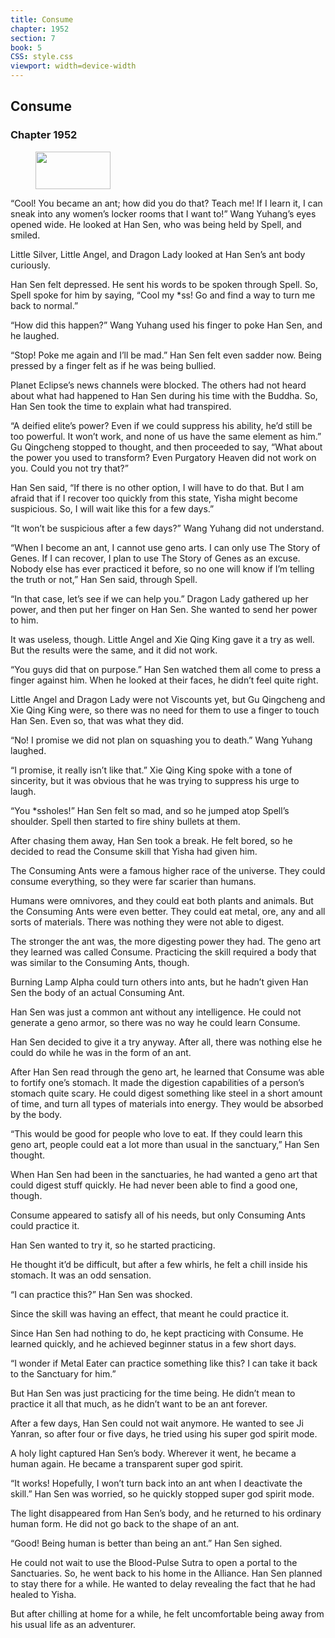 ```yaml
---
title: Consume
chapter: 1952
section: 7
book: 5
CSS: style.css
viewport: width=device-width
---
```


## Consume

### Chapter 1952

<figure>
	<img src="../Images/gem.gif" alt="" id="gem" width="120" height="60" />
</figure>

“Cool! You became an ant; how did you do that? Teach me! If I learn it, I can sneak into any women’s locker rooms that I want to!” Wang Yuhang’s eyes opened wide. He looked at Han Sen, who was being held by Spell, and smiled.

Little Silver, Little Angel, and Dragon Lady looked at Han Sen’s ant body curiously.

Han Sen felt depressed. He sent his words to be spoken through Spell. So, Spell spoke for him by saying, “Cool my *ss! Go and find a way to turn me back to normal.”

“How did this happen?” Wang Yuhang used his finger to poke Han Sen, and he laughed.

“Stop! Poke me again and I’ll be mad.” Han Sen felt even sadder now. Being pressed by a finger felt as if he was being bullied.

Planet Eclipse’s news channels were blocked. The others had not heard about what had happened to Han Sen during his time with the Buddha. So, Han Sen took the time to explain what had transpired.

“A deified elite’s power? Even if we could suppress his ability, he’d still be too powerful. It won’t work, and none of us have the same element as him.” Gu Qingcheng stopped to thought, and then proceeded to say, “What about the power you used to transform? Even Purgatory Heaven did not work on you. Could you not try that?”

Han Sen said, “If there is no other option, I will have to do that. But I am afraid that if I recover too quickly from this state, Yisha might become suspicious. So, I will wait like this for a few days.”

“It won’t be suspicious after a few days?” Wang Yuhang did not understand.

“When I become an ant, I cannot use geno arts. I can only use The Story of Genes. If I can recover, I plan to use The Story of Genes as an excuse. Nobody else has ever practiced it before, so no one will know if I’m telling the truth or not,” Han Sen said, through Spell.

“In that case, let’s see if we can help you.” Dragon Lady gathered up her power, and then put her finger on Han Sen. She wanted to send her power to him.

It was useless, though. Little Angel and Xie Qing King gave it a try as well. But the results were the same, and it did not work.

“You guys did that on purpose.” Han Sen watched them all come to press a finger against him. When he looked at their faces, he didn’t feel quite right.

Little Angel and Dragon Lady were not Viscounts yet, but Gu Qingcheng and Xie Qing King were, so there was no need for them to use a finger to touch Han Sen. Even so, that was what they did.

“No! I promise we did not plan on squashing you to death.” Wang Yuhang laughed.

“I promise, it really isn’t like that.” Xie Qing King spoke with a tone of sincerity, but it was obvious that he was trying to suppress his urge to laugh.

“You *ssholes!” Han Sen felt so mad, and so he jumped atop Spell’s shoulder. Spell then started to fire shiny bullets at them.

After chasing them away, Han Sen took a break. He felt bored, so he decided to read the Consume skill that Yisha had given him.

The Consuming Ants were a famous higher race of the universe. They could consume everything, so they were far scarier than humans.

Humans were omnivores, and they could eat both plants and animals. But the Consuming Ants were even better. They could eat metal, ore, any and all sorts of materials. There was nothing they were not able to digest.

The stronger the ant was, the more digesting power they had. The geno art they learned was called Consume. Practicing the skill required a body that was similar to the Consuming Ants, though.

Burning Lamp Alpha could turn others into ants, but he hadn’t given Han Sen the body of an actual Consuming Ant.

Han Sen was just a common ant without any intelligence. He could not generate a geno armor, so there was no way he could learn Consume.

Han Sen decided to give it a try anyway. After all, there was nothing else he could do while he was in the form of an ant.

After Han Sen read through the geno art, he learned that Consume was able to fortify one’s stomach. It made the digestion capabilities of a person’s stomach quite scary. He could digest something like steel in a short amount of time, and turn all types of materials into energy. They would be absorbed by the body.

“This would be good for people who love to eat. If they could learn this geno art, people could eat a lot more than usual in the sanctuary,” Han Sen thought.

When Han Sen had been in the sanctuaries, he had wanted a geno art that could digest stuff quickly. He had never been able to find a good one, though.

Consume appeared to satisfy all of his needs, but only Consuming Ants could practice it.

Han Sen wanted to try it, so he started practicing.

He thought it’d be difficult, but after a few whirls, he felt a chill inside his stomach. It was an odd sensation.

“I can practice this?” Han Sen was shocked.

Since the skill was having an effect, that meant he could practice it.

Since Han Sen had nothing to do, he kept practicing with Consume. He learned quickly, and he achieved beginner status in a few short days.

“I wonder if Metal Eater can practice something like this? I can take it back to the Sanctuary for him.”

But Han Sen was just practicing for the time being. He didn’t mean to practice it all that much, as he didn’t want to be an ant forever.

After a few days, Han Sen could not wait anymore. He wanted to see Ji Yanran, so after four or five days, he tried using his super god spirit mode.

A holy light captured Han Sen’s body. Wherever it went, he became a human again. He became a transparent super god spirit.

“It works! Hopefully, I won’t turn back into an ant when I deactivate the skill.” Han Sen was worried, so he quickly stopped super god spirit mode.

The light disappeared from Han Sen’s body, and he returned to his ordinary human form. He did not go back to the shape of an ant.

“Good! Being human is better than being an ant.” Han Sen sighed.

He could not wait to use the Blood-Pulse Sutra to open a portal to the Sanctuaries. So, he went back to his home in the Alliance. Han Sen planned to stay there for a while. He wanted to delay revealing the fact that he had healed to Yisha.

But after chilling at home for a while, he felt uncomfortable being away from his usual life as an adventurer.